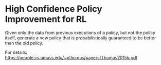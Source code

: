 # High Confidence Policy Improvement for RL
Given only the data from previous executions of a policy, but not the policy itself, generate a new policy that is probabilistically guaranteed to be better than the old policy.

For details: https://people.cs.umass.edu/~pthomas/papers/Thomas2015b.pdf

